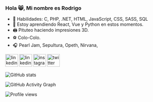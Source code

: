 ### Hola 😸, Mi nombre es Rodrigo

- 🔧 Habilidades: C, PHP, .NET, HTML, JavaScript, CSS, SASS, SQL
- 🌱 Estoy aprendiendo React, Vue y Python en estos momentos.
- 🖨  Pituteo haciendo impresiones 3D.
- ⚽ Colo-Colo.
- 🎧 Pearl Jam, Sepultura, Opeth, Nirvana, 

[<img src='https://media.giphy.com/media/YFkpsHWCsNUUo/giphy.gif' alt='linkedin' height='40'>](https://open.spotify.com/playlist/5cfL7d6rp3jTHDFrxK33r8?si=0BO6HpnWRiutF1o7-epEEA&utm_source=copy-link) 
[<img src='https://media.giphy.com/media/YFkpsHWCsNUUo/giphy.gif' alt='linkedin' height='40'>](https://open.spotify.com/playlist/5cfL7d6rp3jTHDFrxK33r8?si=0BO6HpnWRiutF1o7-epEEA&utm_source=copy-link)  [<img src='https://media.giphy.com/media/l41YmiCZ8HXvVl5M4/giphy.gif' alt='instagram' height='40'>](https://www.instagram.com/romaditro3d/)  [<img src='https://media.giphy.com/media/SMKiEh9WDO6ze/giphy.gif' alt='twitter' height='40'>](https://twitter.com/romaditro)  

![GitHub stats](https://github-readme-stats.vercel.app/api?username=romaditro&show_icons=true)  

![GitHub Activity Graph](https://activity-graph.herokuapp.com/graph?username=romaditro)  

![Profile views](https://gpvc.arturio.dev/romaditro)  
